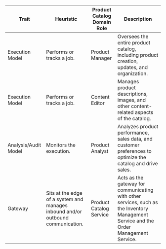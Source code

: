| Trait                | Heuristic                                                                       | Product Catalog Domain Role | Description                                                                                                                           |
| -------------------- | ------------------------------------------------------------------------------- | --------------------------- | ------------------------------------------------------------------------------------------------------------------------------------- |
| Execution Model      | Performs or tracks a job.                                                       | Product Manager             | Oversees the entire product catalog, including product creation, updates, and organization.                                           |
| Execution Model      | Performs or tracks a job.                                                       | Content Editor              | Manages product descriptions, images, and other content-related aspects of the catalog.                                               |
| Analysis/Audit Model | Monitors the execution.                                                         | Product Analyst             | Analyzes product performance, sales data, and customer preferences to optimize the catalog and drive sales.                           |
| Gateway              | Sits at the edge of a system and manages inbound and/or outbound communication. | Product Catalog Service     | Acts as the gateway for communicating with other services, such as the Inventory Management Service and the Order Management Service. |
